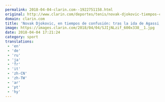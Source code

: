 ```yaml
---
permalink: 2018-04-04-clarin.com--1922751158.html
original: http://www.clarin.com/deportes/tenis/novak-djokovic-tiempos-confusion-ida-agassi-ahora-quedo-entrenador_0_rJYZXUMsz.html
domain: clarin.com
title: 'Novak Djokovic, en tiempos de confusión: tras la ida de Agassi, ahora se quedó sin entrenador'
image: https://images.clarin.com/2018/04/04/SJIjNLzif_600x338__1.jpg
date: 2018-04-04 17:21:24
category: sport
translations: 
 - 'en'
 - 'de'
 - 'ru'
 - 'ja'
 - 'fr'
 - 'it'
 - 'zh-CN'
 - 'zh-TW'
 - 'ar'
 - 'pt'
 - 'hy'
---
```


